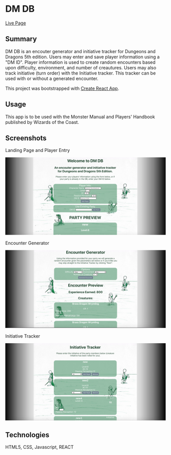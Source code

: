# DM DB

[Live Page](https://dm-db.now.sh/)

## Summary
DM DB is an encouter generator and initiative tracker for Dungeons and Dragons 5th edition. Users may enter and save player information using a "DM ID". Player information is used to create random encounters based upon difficulty, environment, and number of creautures. Users may also track initiative (turn order) with the Initiative tracker. This tracker can be used with or without a generated encounter.

This project was bootstrapped with [Create React App](https://github.com/facebook/create-react-app).

## Usage
This app is to be used with the Monster Manual and Players' Handbook published by Wizards of the Coast.

## Screenshots

Landing Page and Player Entry

![landing page](https://github.com/wades1248/DM-DB/blob/master/Screen%20Shot%202019-07-30%20at%208.52.58%20PM.png?raw=true)

Encounter Generator

![encounter generator](https://github.com/wades1248/DM-DB/blob/master/Screen%20Shot%202019-07-30%20at%208.51.47%20PM.png?raw=true)

Initiative Tracker

![initiative tracker](https://github.com/wades1248/DM-DB/blob/master/Screen%20Shot%202019-07-30%20at%208.53.55%20PM.png?raw=true)

## Technologies

HTML5, CSS, Javascript, REACT
